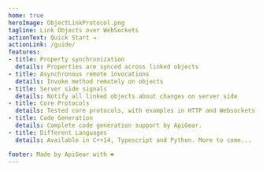 ```yaml
---
home: true
heroImage: ObjectLinkProtocol.png
tagline: Link Objects over WebSockets
actionText: Quick Start →
actionLink: /guide/
features:
- title: Property synchronization
  details: Properties are synced across linked objects
- title: Asynchronous remote invocations
  details: Invoke method remotely on objects
- title: Server side signals
  details: Notify all linked objects about changes on server side
- title: Core Protocols
  details: Tested core protocols, with examples in HTTP and Websockets
- title: Code Generation
  details: Complete code generation support by ApiGear.
- title: Different Languages
  details: Available in C++14, Typescript and Python. More to come...

footer: Made by ApiGear with ❤️
---
```


